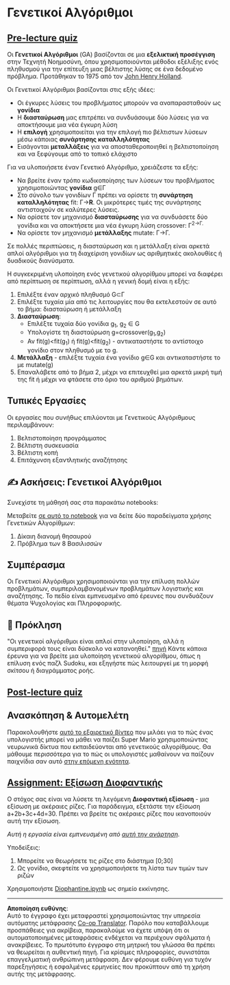 <!--
CO_OP_TRANSLATOR_METADATA:
{
  "original_hash": "893aa368cb485da704b466a0f3775587",
  "translation_date": "2025-08-29T08:37:33+00:00",
  "source_file": "lessons/6-Other/21-GeneticAlgorithms/README.md",
  "language_code": "el"
}
-->
# Γενετικοί Αλγόριθμοι

## [Pre-lecture quiz](https://red-field-0a6ddfd03.1.azurestaticapps.net/quiz/121)

Οι **Γενετικοί Αλγόριθμοι** (GA) βασίζονται σε μια **εξελικτική προσέγγιση** στην Τεχνητή Νοημοσύνη, όπου χρησιμοποιούνται μέθοδοι εξέλιξης ενός πληθυσμού για την επίτευξη μιας βέλτιστης λύσης σε ένα δεδομένο πρόβλημα. Προτάθηκαν το 1975 από τον [John Henry Holland](https://wikipedia.org/wiki/John_Henry_Holland).

Οι Γενετικοί Αλγόριθμοι βασίζονται στις εξής ιδέες:

* Οι έγκυρες λύσεις του προβλήματος μπορούν να αναπαρασταθούν ως **γονίδια**
* Η **διασταύρωση** μας επιτρέπει να συνδυάσουμε δύο λύσεις για να αποκτήσουμε μια νέα έγκυρη λύση
* Η **επιλογή** χρησιμοποιείται για την επιλογή πιο βέλτιστων λύσεων μέσω κάποιας **συνάρτησης καταλληλότητας**
* Εισάγονται **μεταλλάξεις** για να αποσταθεροποιηθεί η βελτιστοποίηση και να ξεφύγουμε από το τοπικό ελάχιστο

Για να υλοποιήσετε έναν Γενετικό Αλγόριθμο, χρειάζεστε τα εξής:

* Να βρείτε έναν τρόπο κωδικοποίησης των λύσεων του προβλήματος χρησιμοποιώντας **γονίδια** g∈Γ
* Στο σύνολο των γονιδίων Γ πρέπει να ορίσετε τη **συνάρτηση καταλληλότητας** fit: Γ→**R**. Οι μικρότερες τιμές της συνάρτησης αντιστοιχούν σε καλύτερες λύσεις.
* Να ορίσετε τον μηχανισμό **διασταύρωσης** για να συνδυάσετε δύο γονίδια και να αποκτήσετε μια νέα έγκυρη λύση crossover: Γ<sup>2</sub>→Γ.
* Να ορίσετε τον μηχανισμό **μετάλλαξης** mutate: Γ→Γ.

Σε πολλές περιπτώσεις, η διασταύρωση και η μετάλλαξη είναι αρκετά απλοί αλγόριθμοι για τη διαχείριση γονιδίων ως αριθμητικές ακολουθίες ή δυαδικούς διανύσματα.

Η συγκεκριμένη υλοποίηση ενός γενετικού αλγορίθμου μπορεί να διαφέρει από περίπτωση σε περίπτωση, αλλά η γενική δομή είναι η εξής:

1. Επιλέξτε έναν αρχικό πληθυσμό G⊂Γ
2. Επιλέξτε τυχαία μία από τις λειτουργίες που θα εκτελεστούν σε αυτό το βήμα: διασταύρωση ή μετάλλαξη
3. **Διασταύρωση**:
   * Επιλέξτε τυχαία δύο γονίδια g<sub>1</sub>, g<sub>2</sub> ∈ G
   * Υπολογίστε τη διασταύρωση g=crossover(g<sub>1</sub>,g<sub>2</sub>)
   * Αν fit(g)<fit(g<sub>1</sub>) ή fit(g)<fit(g<sub>2</sub>) - αντικαταστήστε το αντίστοιχο γονίδιο στον πληθυσμό με το g.
4. **Μετάλλαξη** - επιλέξτε τυχαία ένα γονίδιο g∈G και αντικαταστήστε το με mutate(g)
5. Επαναλάβετε από το βήμα 2, μέχρι να επιτευχθεί μια αρκετά μικρή τιμή της fit ή μέχρι να φτάσετε στο όριο του αριθμού βημάτων.

## Τυπικές Εργασίες

Οι εργασίες που συνήθως επιλύονται με Γενετικούς Αλγόριθμους περιλαμβάνουν:

1. Βελτιστοποίηση προγράμματος
1. Βέλτιστη συσκευασία
1. Βέλτιστη κοπή
1. Επιτάχυνση εξαντλητικής αναζήτησης

## ✍️ Ασκήσεις: Γενετικοί Αλγόριθμοι

Συνεχίστε τη μάθησή σας στα παρακάτω notebooks:

Μεταβείτε [σε αυτό το notebook](Genetic.ipynb) για να δείτε δύο παραδείγματα χρήσης Γενετικών Αλγορίθμων:

1. Δίκαιη διανομή θησαυρού
1. Πρόβλημα των 8 Βασιλισσών

## Συμπέρασμα

Οι Γενετικοί Αλγόριθμοι χρησιμοποιούνται για την επίλυση πολλών προβλημάτων, συμπεριλαμβανομένων προβλημάτων λογιστικής και αναζήτησης. Το πεδίο είναι εμπνευσμένο από έρευνες που συνδυάζουν θέματα Ψυχολογίας και Πληροφορικής.

## 🚀 Πρόκληση

"Οι γενετικοί αλγόριθμοι είναι απλοί στην υλοποίηση, αλλά η συμπεριφορά τους είναι δύσκολο να κατανοηθεί." [πηγή](https://wikipedia.org/wiki/Genetic_algorithm) Κάντε κάποια έρευνα για να βρείτε μια υλοποίηση γενετικού αλγορίθμου, όπως η επίλυση ενός παζλ Sudoku, και εξηγήστε πώς λειτουργεί με τη μορφή σκίτσου ή διαγράμματος ροής.

## [Post-lecture quiz](https://red-field-0a6ddfd03.1.azurestaticapps.net/quiz/221)

## Ανασκόπηση & Αυτομελέτη

Παρακολουθήστε [αυτό το εξαιρετικό βίντεο](https://www.youtube.com/watch?v=qv6UVOQ0F44) που μιλάει για το πώς ένας υπολογιστής μπορεί να μάθει να παίζει Super Mario χρησιμοποιώντας νευρωνικά δίκτυα που εκπαιδεύονται από γενετικούς αλγορίθμους. Θα μάθουμε περισσότερα για το πώς οι υπολογιστές μαθαίνουν να παίζουν παιχνίδια σαν αυτό [στην επόμενη ενότητα](../22-DeepRL/README.md).

## [Assignment: Εξίσωση Διοφαντικής](Diophantine.ipynb)

Ο στόχος σας είναι να λύσετε τη λεγόμενη **Διοφαντική εξίσωση** - μια εξίσωση με ακέραιες ρίζες. Για παράδειγμα, εξετάστε την εξίσωση a+2b+3c+4d=30. Πρέπει να βρείτε τις ακέραιες ρίζες που ικανοποιούν αυτή την εξίσωση.

*Αυτή η εργασία είναι εμπνευσμένη από [αυτή την ανάρτηση](https://habr.com/post/128704/).*

Υποδείξεις:

1. Μπορείτε να θεωρήσετε τις ρίζες στο διάστημα [0;30]
1. Ως γονίδιο, σκεφτείτε να χρησιμοποιήσετε τη λίστα των τιμών των ριζών

Χρησιμοποιήστε [Diophantine.ipynb](Diophantine.ipynb) ως σημείο εκκίνησης.

---

**Αποποίηση ευθύνης**:  
Αυτό το έγγραφο έχει μεταφραστεί χρησιμοποιώντας την υπηρεσία αυτόματης μετάφρασης [Co-op Translator](https://github.com/Azure/co-op-translator). Παρόλο που καταβάλλουμε προσπάθειες για ακρίβεια, παρακαλούμε να έχετε υπόψη ότι οι αυτοματοποιημένες μεταφράσεις ενδέχεται να περιέχουν σφάλματα ή ανακρίβειες. Το πρωτότυπο έγγραφο στη μητρική του γλώσσα θα πρέπει να θεωρείται η αυθεντική πηγή. Για κρίσιμες πληροφορίες, συνιστάται επαγγελματική ανθρώπινη μετάφραση. Δεν φέρουμε ευθύνη για τυχόν παρεξηγήσεις ή εσφαλμένες ερμηνείες που προκύπτουν από τη χρήση αυτής της μετάφρασης.